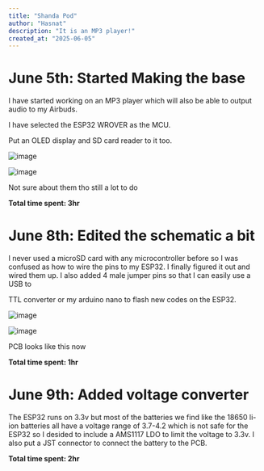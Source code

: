 ```yaml
---
title: "Shanda Pod"
author: "Hasnat"
description: "It is an MP3 player!"
created_at: "2025-06-05"
---
```

# June 5th: Started Making the base

I have started working on an MP3 player which will also be able to output audio to my Airbuds.

I have selected the ESP32 WROVER as the MCU.

Put an OLED display and SD card reader to it too.

![image](https://github.com/user-attachments/assets/983ff607-cd78-4104-bae1-0eee23f2e06c)

![image](https://github.com/user-attachments/assets/77ebb5aa-cf1e-4e92-93f0-d52ba4a4656f)

Not sure about them tho still a lot to do

**Total time spent: 3hr**

# June 8th: Edited the schematic a bit

I never used a microSD card with any microcontroller before so I was confused as how to wire the pins to my ESP32. I finally figured it out and wired them up. I also added 4 male jumper pins so that I can easily use a USB to 

TTL converter or my arduino nano to flash new codes on the ESP32.

![image](https://github.com/user-attachments/assets/cd13bfbf-7cc8-4739-8f66-eedcd2a3b625)

![image](https://github.com/user-attachments/assets/24d499ca-47c9-4a3c-9f9a-ebc3c1d17adb)

PCB looks like this now

**Total time spent: 1hr**

# June 9th: Added voltage converter

The ESP32 runs on 3.3v but most of the batteries we find like the 18650 li-ion batteries all have a voltage range of 3.7-4.2 which is not safe for the ESP32 so I desided to include a AMS1117 LDO to limit the voltage to 3.3v. I also put a JST connector to connect the battery to the PCB.


**Total time spent: 2hr**
